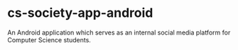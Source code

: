 # cs-society-app-android
An Android application which serves as an internal social media platform for Computer Science students.
